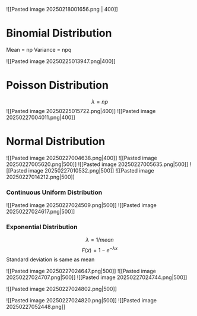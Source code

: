 ![[Pasted image 20250218001656.png | 400]]

# Binomial Distribution

Mean = np
Variance = npq

![[Pasted image 20250225013947.png|400]]

# Poisson Distribution

$$ \lambda = np$$
![[Pasted image 20250225015722.png|400]]
![[Pasted image 20250227004011.png|400]]
# Normal Distribution

![[Pasted image 20250227004638.png|400]]
![[Pasted image 20250227005620.png|500]]
![[Pasted image 20250227005635.png|500]]
![[Pasted image 20250227010532.png|500]]
![[Pasted image 20250227014212.png|500]]

### Continuous Uniform Distribution

![[Pasted image 20250227024509.png|500]]
![[Pasted image 20250227024617.png|500]]

### Exponential Distribution

$$\lambda = 1/mean$$
$$F(x) = 1 - e^{-\lambda x}$$
Standard deviation is same as mean

![[Pasted image 20250227024647.png|500]]
![[Pasted image 20250227024707.png|500]]
![[Pasted image 20250227024744.png|500]]

![[Pasted image 20250227024802.png|500]]

![[Pasted image 20250227024820.png|500]]
![[Pasted image 20250227052448.png]]
